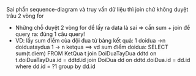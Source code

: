 Sai phần sequence-diagram và truy vấn dữ liệu thì join chứ không duyệt trâu 2 vòng for
- Những chỗ duyệt 2 vòng for để lấy ra data là sai => cần sum + join để query ra: đúng 1 câu query!
- VD: lấy sum điểm của đội đua từ bảng kết quả: 1 doidua ->n doiduataydua 1 -> n ketqua ==> vd sum điểm doidua: SELECT sum(t.diem)  FROM KetQua t join DoiDuaTayDua ddtd on t.doiDuaTayDua.id = ddtd.id join DoiDua dd on ddtd.doiDua.id = dd.id where dd.id = ?1 group by dd.id
